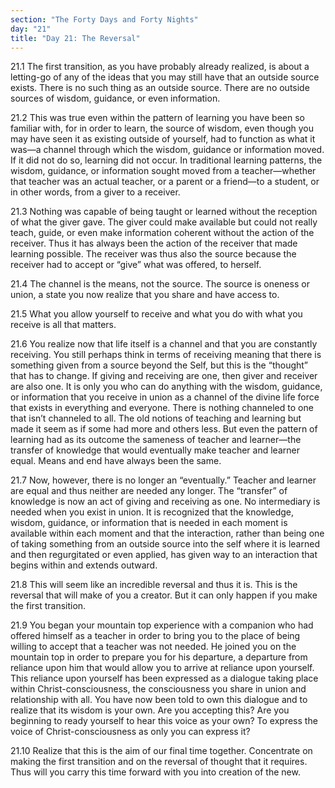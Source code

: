 ```yaml
---
section: "The Forty Days and Forty Nights"
day: "21"
title: "Day 21: The Reversal"
---
```


21.1 The first transition, as you have probably already realized, is
about a letting-go of any of the ideas that you may still have that an
outside source exists. There is no such thing as an outside source.
There are no outside sources of wisdom, guidance, or even information.

21.2 This was true even within the pattern of learning you have been so
familiar with, for in order to learn, the source of wisdom, even though
you may have seen it as existing outside of yourself, had to function as
what it was—a channel through which the wisdom, guidance or information
moved. If it did not do so, learning did not occur. In traditional
learning patterns, the wisdom, guidance, or information sought moved
from a teacher—whether that teacher was an actual teacher, or a parent
or a friend—to a student, or in other words, from a giver to a receiver.

21.3 Nothing was capable of being taught or learned without the
reception of what the giver gave. The giver could make available but
could not really teach, guide, or even make information coherent without
the action of the receiver. Thus it has always been the action of the
receiver that made learning possible. The receiver was thus also the
source because the receiver had to accept or “give” what was offered, to
herself. 

21.4 The channel is the means, not the source. The source is oneness or
union, a state you now realize that you share and have access to. 

21.5 What you allow yourself to receive and what you do with what you
receive is all that matters. 

21.6 You realize now that life itself is a channel and that you are
constantly receiving. You still perhaps think in terms of receiving
meaning that there is something given from a source beyond the Self, but
this is the “thought” that has to change. If giving and receiving are
one, then giver and receiver are also one. It is only you who can do
anything with the wisdom, guidance, or information that you receive in
union as a channel of the divine life force that exists in everything
and everyone. There is nothing channeled to one that isn’t channeled to
all. The old notions of teaching and learning but made it seem as if
some had more and others less. But even the pattern of learning had as
its outcome the sameness of teacher and learner—the transfer of
knowledge that would eventually make teacher and learner equal. Means
and end have always been the same. 

21.7 Now, however, there is no longer an “eventually.” Teacher and
learner are equal and thus neither are needed any longer. The “transfer”
of knowledge is now an act of giving and receiving as one. No
intermediary is needed when you exist in union. It is recognized that
the knowledge, wisdom, guidance, or information that is needed in each
moment is available within each moment and that the interaction, rather
than being one of taking something from an outside source into the self
where it is learned and then regurgitated or even applied, has given way
to an interaction that begins within and extends outward.  

21.8 This will seem like an incredible reversal and thus it is. This is
the reversal that will make of you a creator. But it can only happen if
you make the first transition. 

21.9 You began your mountain top experience with a companion who had
offered himself as a teacher in order to bring you to the place of being
willing to accept that a teacher was not needed. He joined you on the
mountain top in order to prepare you for his departure, a departure from
reliance upon him that would allow you to arrive at reliance upon
yourself. This reliance upon yourself has been expressed as a dialogue
taking place within Christ-consciousness, the consciousness you share in
union and relationship with all. You have now been told to own this
dialogue and to realize that its wisdom is your own. Are you accepting
this? Are you beginning to ready yourself to hear this voice as your
own? To express the voice of Christ-consciousness as only you can
express it? 

21.10 Realize that this is the aim of our final time together.
Concentrate on making the first transition and on the reversal of
thought that it requires. Thus will you carry this time forward with you
into creation of the new.

